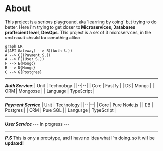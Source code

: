# About

This project is a serious playground, aka 'learning by doing' but trying to do better. Here i'm trying to get closer to **Microservices**, **Databases proffecient level**, **DevOps**.
This project is a set of 3 microservices, in the end result should be something alike:

```mermaid
graph LR
A[API Gateway] --> B((Auth S.))
A --> C((Payment S.))
A --> F((User S.))
F --> E{Mongo}
B --> D{Mongo}
C --> G{Postgres}
```

---

**_Auth Service_**:
| Unit | Technology |
|--|--|
| Core | Fastify |
| DB | Mongo |
| ORM | Mongoose |
| Language | TypeScript |

---

**_Payment Service_**
| Unit | Technology |
|--|--|
| Core | Pure Node.js |
| DB | Postgres |
| ORM | Pure SQL |
| Language | TypeScript |

---

**_User Service_**
--- In progress ---

---

**_P.S_**
This is only a prototype, and I have no idea what I'm doing, so it will be **updated!**

